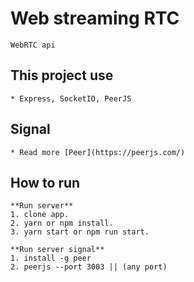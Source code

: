 # Web streaming RTC
    WebRTC api

## This project use
    * Express, SocketIO, PeerJS

## Signal
    * Read more [Peer](https://peerjs.com/)

## How to run
    **Run server**
    1. clone app.
    2. yarn or npm install.
    3. yarn start or npm run start.

    **Run server signal**
    1. install -g peer
    2. peerjs --port 3003 || (any port)
